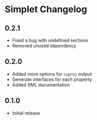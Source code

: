 # Simplet Changelog

## 0.2.1

- Fixed a bug with undefined sections
- Removed unused dependency

## 0.2.0

- Added more options for `csproj` output
- Generate interfaces for each property
- Added XML documentation

## 0.1.0

- Initial release
